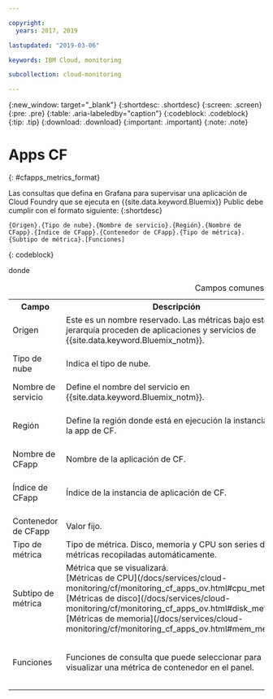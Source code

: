 ```yaml
---

copyright:
  years: 2017, 2019

lastupdated: "2019-03-06"

keywords: IBM Cloud, monitoring

subcollection: cloud-monitoring

---
```


{:new_window: target="_blank"}
{:shortdesc: .shortdesc}
{:screen: .screen}
{:pre: .pre}
{:table: .aria-labeledby="caption"}
{:codeblock: .codeblock}
{:tip: .tip}
{:download: .download}
{:important: .important}
{:note: .note}


# Apps CF
{: #cfapps_metrics_format}

Las consultas que defina en Grafana para supervisar una aplicación de Cloud Foundry que se ejecuta en {{site.data.keyword.Bluemix}} Public debe cumplir con el formato siguiente: 
{:shortdesc}

```
{Origen}.{Tipo de nube}.{Nombre de servicio}.{Región}.{Nombre de CFapp}.{Índice de CFapp}.{Contenedor de CFapp}.{Tipo de métrica}.{Subtipo de métrica}.[Funciones]
```
{: codeblock}

donde

<table>
  <caption>Campos comunes en una consulta</caption>
  <tr>
    <th>Campo</th>
	<th>Descripción</th>
	<th>Valor</th>
  </tr>
  <tr>
    <td>Origen</td>
	<td>Este es un nombre reservado. Las métricas bajo esta jerarquía proceden de aplicaciones y servicios de {{site.data.keyword.Bluemix_notm}}.</td>
	<td>*ibmcloud*</td>
  </tr>
  <tr>
    <td>Tipo de nube</td>
	<td>Indica el tipo de nube. </td>
	<td>Para la nube pública de {{site.data.keyword.Bluemix_notm}}, el valor es: *public*</td>
  </tr>
  <tr>
    <td>Nombre de servicio</td>
	<td>Define el nombre del servicio en {{site.data.keyword.Bluemix_notm}}.</td>
	<td>Para las apps de CF, el valor es: *cloud-foundry*</td>
  </tr>
  <tr>
    <td>Región</td>
	<td>Define la región donde está en ejecución la instancia de la app de CF.</td>
	<td>Para la región EE.UU. sur, el valor es: *us-south* <br>Para la región Reino Unido, el valor es: *eu-gb*  <br>Para Alemania, el valor es: *eu-de* <br>Para Sídney, el valor es: *au-syd* </td>
  </tr>
  <tr>
    <td>Nombre de CFapp</td>
	<td>Nombre de la aplicación de CF.</td>
	<td></td>
  </tr>
  <tr>
    <td>Índice de CFapp</td>
	  <td>Índice de la instancia de aplicación de CF.</td>
	  <td>Por ejemplo: *0* </br>Si tiene una app de CF con una instancia, solo habrá un índice 0. Si escala la app de CF, por ejemplo a 10 instancias, tiene de 0 a 9 como valores de índice.</td>
  </tr>
  <tr>
    <td>Contenedor de CFapp</td>
	  <td>Valor fijo.</td>
	  <td>*contenedor*</td>
  </tr>
  <tr>
    <td>Tipo de métrica</td>
	  <td>Tipo de métrica. Disco, memoria y CPU son series de métricas recopiladas automáticamente.</td>
	  <td>*CPU*</td>
  </tr>
  <tr>
    <td>Subtipo de métrica</td>
	  <td>Métrica que se visualizará. </br>[Métricas de CPU](/docs/services/cloud-monitoring/cf/monitoring_cf_apps_ov.html#cpu_metrics) </br>[Métricas de disco](/docs/services/cloud-monitoring/cf/monitoring_cf_apps_ov.html#disk_metrics) </br>[Métricas de memoria](/docs/services/cloud-monitoring/cf/monitoring_cf_apps_ov.html#mem_metrics)</td>
	  <td></td>
  </tr>
  <tr>
    <td>Funciones</td>
    <td>Funciones de consulta que puede seleccionar para visualizar una métrica de contenedor en el panel. </td>
    <td>[Funciones ![(Icono de enlace externo)](../../../icons/launch-glyph.svg "Icono de enlace externo")](http://graphite.readthedocs.io/en/latest/functions.html){: new_window}</td>
   </tr>
</table>




